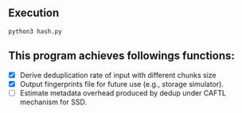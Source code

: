 ## Execution
`python3 hash.py`

## This program achieves followings functions: 
- [x] Derive deduplication rate of input with different chunks size 
- [x] Output fingerprints file for future use (e.g., storage simulator).
- [ ] Estimate metadata overhead produced by dedup under CAFTL mechanism for SSD.
